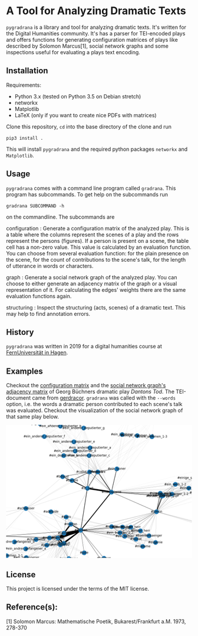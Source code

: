 A Tool for Analyzing Dramatic Texts
===================================

`pygradrana` is a library and tool for analyzing dramatic texts. It's
written for the Digital Humanities community. It's has a parser for
TEI-encoded plays and offers functions for generating configuration
matrices of plays like described by Solomon Marcus[1],
social network graphs and some inspections useful for evaluating a
plays text encoding.


## Installation

Requirements:

- Python 3.x (tested on Python 3.5 on Debian stretch)
- networkx
- Matplotlib
- LaTeX (only if you want to create nice PDFs with matrices)

Clone this repository, `cd` into the base directory of the clone and
run

	pip3 install .

This will install `pygradrana` and the required python packages
`networkx` and `Matplotlib`.


## Usage

`pygradrana` comes with a command line program called
`gradrana`. This program has subcommands. To get help on the
subcommands run

	gradrana SUBCOMMAND -h

on the commandline. The subcommands are

configuration
: Generate a configuration matrix of the analyzed play. This is a
table where the columns represent the scenes of a play and the rows
represent the persons (figures). If a person is present on a scene,
the table cell has a non-zero value. This value is calculated by an
evaluation function. You can choose from several evaluation function:
for the plain presence on the scene, for the count of contributions to
the scene's talk, for the length of utterance in words or characters.

graph
: Generate a social network graph of the analyzed play. You can choose
to either generate an adjacency matrix of the graph or a visual
representation of it. For calculating the edges' weights there are the
same evaluation functions again.

structuring
: Inspect the structuring (acts, scenes) of a dramatic text. This may
help to find annotation errors.


## History

`pygradrana` was written in 2019 for a digital humanities course at
[FernUniversität in Hagen](http://www.fernuni-hagen.de).


## Examples

Checkout the [configuration matrix](doc/dantons-tod_config.pdf) and
the
[social network graph's adjacency matrix](doc/dantons-tod_adjacency.pdf)
of Georg Büchners dramatic play *Dantons Tod*. The TEI-document came
from [gerdracor](https://github.com/dracor-org/gerdracor). `gradrana`
was called with the `--words` option, i.e. the words a dramatic person
contributed to each scene's talk was evaluated. Checkout the
visualization of the social network graph of that same play below.

![Visualization of the social network graph](doc/dantons-tod.png)


## License

This project is licensed under the terms of the MIT license.


## Reference(s):

[1] Solomon Marcus: Mathematische Poetik, Bukarest/Frankfurt
a.M. 1973, 278-370
